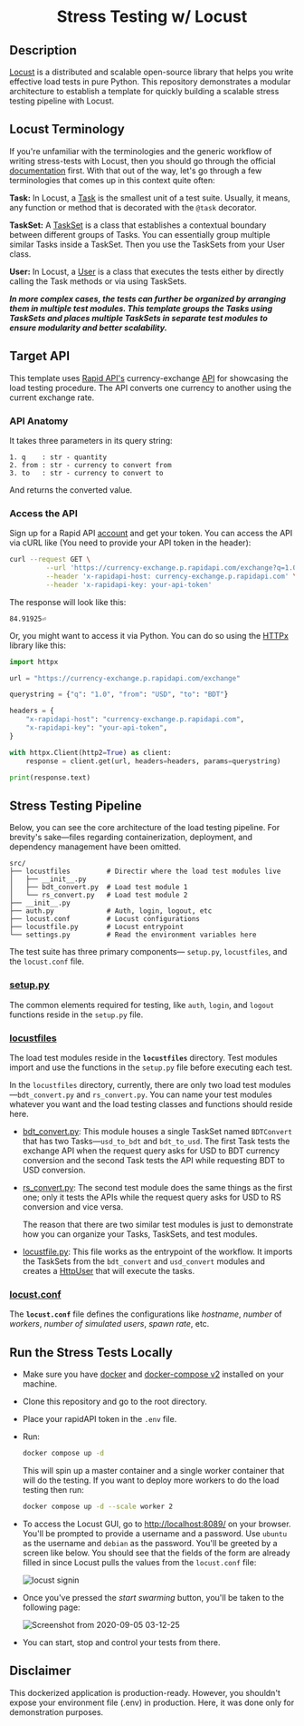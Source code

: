 <div align="center">

# Stress Testing w/ Locust

</div>


## Description

[Locust](https://locust.io/) is a distributed and scalable open-source library that helps you write effective load tests in pure Python. This repository demonstrates a modular architecture to establish a template for quickly building a scalable stress testing pipeline with Locust.

## Locust Terminology

If you're unfamiliar with the terminologies and the generic workflow of writing stress-tests with Locust, then you should go through the official [documentation](https://docs.locust.io/en/stable/) first. With that out of the way, let's go through a few terminologies that comes up in this context quite often:

**Task:** In Locust, a [Task](https://docs.locust.io/en/stable/writing-a-locustfile.html#tasks) is the smallest unit of a test suite. Usually, it means, any function or method that is decorated with the `@task` decorator.

**TaskSet:** A [TaskSet](https://docs.locust.io/en/stable/writing-a-locustfile.html#taskset-class) is a class that establishes a contextual boundary between different groups of Tasks. You can essentially group multiple similar Tasks inside a TaskSet. Then you use the TaskSets from your User class.

**User:** In Locust, a [User](https://docs.locust.io/en/stable/writing-a-locustfile.html#user-class) is a class that executes the tests either by directly calling the Task methods or via using TaskSets.

***In more complex cases, the tests can further be organized by arranging them in multiple test modules. This template groups the Tasks using TaskSets and places multiple TaskSets in separate test modules to ensure modularity and better scalability.***

## Target API

This template uses [Rapid API's](https://rapidapi.com/) currency-exchange [API](https://rapidapi.com/fyhao/api/currency-exchange) for showcasing the load testing procedure. The API converts one currency to another using the current exchange rate.

### API Anatomy

It takes three parameters in its query string:
```
1. q    : str - quantity
2. from : str - currency to convert from
3. to   : str - currency to convert to
```

And returns the converted value.


### Access the API

Sign up for a Rapid API [account](https://rapidapi.com/signup) and get your token. You can access the API via cURL like (You need to provide your API token in the header):

```bash
curl --request GET \
         --url 'https://currency-exchange.p.rapidapi.com/exchange?q=1.0&from=USD&to=BDT' \
         --header 'x-rapidapi-host: currency-exchange.p.rapidapi.com' \
         --header 'x-rapidapi-key: your-api-token'
```

The response will look like this:

```
84.91925⏎
```

Or, you might want to access it via Python. You can do so using the [HTTPx](https://github.com/encode/httpx) library like this:


```python
import httpx

url = "https://currency-exchange.p.rapidapi.com/exchange"

querystring = {"q": "1.0", "from": "USD", "to": "BDT"}

headers = {
    "x-rapidapi-host": "currency-exchange.p.rapidapi.com",
    "x-rapidapi-key": "your-api-token",
}

with httpx.Client(http2=True) as client:
    response = client.get(url, headers=headers, params=querystring)

print(response.text)
```

## Stress Testing Pipeline

Below, you can see the core architecture of the load testing pipeline. For brevity's sake—files regarding containerization, deployment, and dependency management have been omitted.


```
src/
├── locustfiles         # Directir where the load test modules live
│   ├── __init__.py
│   ├── bdt_convert.py  # Load test module 1
│   └── rs_convert.py   # Load test module 2
├── __init__.py
├── auth.py             # Auth, login, logout, etc
├── locust.conf         # Locust configurations
├── locustfile.py       # Locust entrypoint
└── settings.py         # Read the environment variables here
```

The test suite has three primary components—
`setup.py`, `locustfiles`, and the `locust.conf` file.

### [setup.py](src/setup.py)
The common elements required for testing, like `auth`, `login`, and `logout` functions reside in the `setup.py` file.

### [locustfiles](src/locustfiles/)
The load test modules reside in the **`locustfiles`** directory. Test modules import and use the functions in the `setup.py` file before executing each test.

In the `locustfiles` directory, currently, there are only two load test modules—`bdt_convert.py` and `rs_convert.py`. You can name your test modules whatever you want and the load testing classes and functions should reside here.

* [bdt_convert.py](src/locustfiles/bdt_convert.py): This module houses a single TaskSet named `BDTConvert` that has two Tasks—`usd_to_bdt` and `bdt_to_usd`. The first Task tests the exchange API when the request query asks for USD to BDT currency conversion and the second Task tests the API while requesting BDT to USD conversion.

* [rs_convert.py](src/locustfiles/rs_convert.py): The second test module does the same things as the first one; only it tests the APIs while the request query asks for USD to RS conversion and vice versa.

    The reason that there are two similar test modules is just to demonstrate how you can organize your Tasks, TaskSets, and test modules.

* [locustfile.py](src/locustfile.py): This file works as the entrypoint of the workflow. It imports the TaskSets from the `bdt_convert` and `usd_convert` modules and creates a [HttpUser](https://docs.locust.io/en/stable/writing-a-locustfile.html#making-http-requests) that will execute the tasks.

### [locust.conf](src/locust.conf)

The **`locust.conf`** file defines the configurations like *hostname*, *number* of *workers*, *number of simulated users*, *spawn rate*, etc.


## Run the Stress Tests Locally

* Make sure you have [docker](https://www.docker.com/) and [docker-compose v2](https://github.com/docker/compose) installed on your machine.

* Clone this repository and go to the root directory.

* Place your rapidAPI token in the `.env` file.

* Run:

    ```bash
    docker compose up -d
    ```

    This will spin up a master container and a single worker container that will do the testing. If you want to deploy more workers to do the load testing then run:

    ```bash
    docker compose up -d --scale worker 2
    ```

* To access the Locust GUI, go to [http://localhost:8089/](http://localhost:8089/) on your browser. You'll be prompted to provide a username and a password. Use `ubuntu` as the username and `debian` as the password. You'll be greeted by a screen like below. You should see that the fields of the form are already filled in since Locust pulls the values from the `locust.conf` file:

    ![locust signin](https://user-images.githubusercontent.com/30027932/92285103-51988580-ef25-11ea-9155-c9d3f5dcaf42.png)

* Once you've pressed the *start swarming* button, you'll be taken to the following page:

    ![Screenshot from 2020-09-05 03-12-25](https://user-images.githubusercontent.com/30027932/92285284-b94ed080-ef25-11ea-9f91-3f972fd844f1.png)

* You can start, stop and control your tests from there.


## Disclaimer
This dockerized application is production-ready. However, you shouldn't expose your environment file (.env) in production. Here, it was done only for demonstration purposes.
